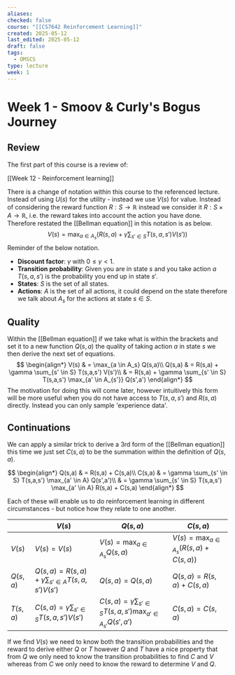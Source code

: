 ```yaml
---
aliases: 
checked: false
course: "[[CS7642 Reinforcement Learning]]"
created: 2025-05-12
last_edited: 2025-05-12
draft: false
tags:
  - OMSCS
type: lecture
week: 1
---
```

# Week 1 - Smoov & Curly's Bogus Journey

## Review

The first part of this course is a review of:

[[Week 12 - Reinforcement learning]]

There is a change of notation within this course to the referenced lecture. Instead of using $U(s)$ for the utility - instead we use $V(s)$ for value. Instead of considering the reward function $R: S \rightarrow \mathbb{R}$ instead we consider it $R: S \times A \rightarrow \mathbb{R}$, i.e. the reward takes into account the action you have done. Therefore restated the [[Bellman equation]] in this notation is as below.
$$
V(s) = \max_{a \in A_s} \left ( R(s,a) + \gamma \sum_{s' \in S} T(s,a,s') V(s') \right )
$$
Reminder of the below notation.

- **Discount factor**: $\gamma$ with $0 \leq \gamma < 1$.
- **Transition probability**: Given you are in state $s$ and you take action $a$ $T(s,a,s')$ is the probability you end up in state $s'$.
- **States**: $S$ is the set of all states.
- **Actions**: $A$ is the set of all actions, it could depend on the state therefore we talk about $A_s$ for the actions at state $s \in S$.

## Quality

Within the [[Bellman equation]] if we take what is within the brackets and set it to a new function $Q(s,a)$ the quality of taking action $a$ in state $s$ we then derive the next set of equations.
$$
\begin{align*}
V(s) & = \max_{a \in A_s} Q(s,a)\\
Q(s,a) & = R(s,a) + \gamma \sum_{s' \in S} T(s,a,s') V(s')\\
& = R(s,a) + \gamma \sum_{s' \in S} T(s,a,s') \max_{a' \in A_{s'}} Q(s',a')
\end{align*}
$$
The motivation for doing this will come later, however intuitively this form will be more useful when you do not have access to $T(s,a,s')$ and $R(s,a)$ directly. Instead you can only sample 'experience data'.

## Continuations

We can apply a similar trick to derive a 3rd form of the [[Bellman equation]] this time we just set $C(s,a)$ to be the summation within the definition of $Q(s,a)$.

$$
\begin{align*}
Q(s,a) & = R(s,a) + C(s,a)\\
C(s,a) & = \gamma \sum_{s' \in S} T(s,a,s') \max_{a' \in A} Q(s',a')\\
& = \gamma \sum_{s' \in S} T(s,a,s') \max_{a' \in A} R(s,a) + C(s,a)
\end{align*}
$$

Each of these will enable us to do reinforcement learning in different circumstances - but notice how they relate to one another. 

|          | $V(s)$                                                     | $Q(s, a)$                                                                  | $C(s,a)$                                                 |
| -------- | ---------------------------------------------------------- | -------------------------------------------------------------------------- | -------------------------------------------------------- |
| $V(s)$   | $V(s) = V(s)$                                              | $V(s) = \max_{a \in A_s} Q(s,a)$                                           | $V(s) = \max_{a \in A_s} \left(R(s,a) + C(s,a) \right )$ |
| $Q(s,a)$ | $Q(s,a) = R(s,a) + \gamma \sum_{s' \in A} T(s,a,s') V(s')$ | $Q(s,a) = Q(s,a)$                                                          | $Q(s,a) = R(s,a) + C(s,a)$                               |
| $T(s,a)$ | $C(s,a) = \gamma \sum_{s' \in S} T(s,a,s')V(s')$           | $C(s,a) = \gamma \sum_{s' \in S} T(s,a,s') \max_{a' \in A_{s'}} Q(s', a')$ | $C(s,a) = C(s,a)$                                        |

If we find $V(s)$ we need to know both the transition probabilities and the reward to derive either $Q$ or $T$ however $Q$ and $T$ have a nice property that from $Q$ we only need to know the transition probabilities to find $C$ and $V$ whereas from $C$ we only need to know the reward to determine $V$ and $Q$. 

